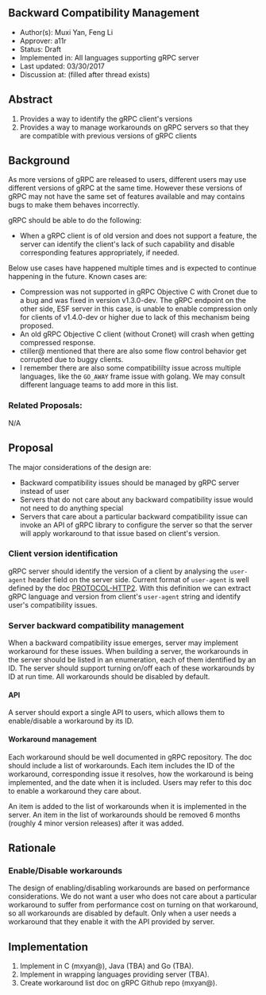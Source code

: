 Backward Compatibility Management
----
* Author(s): Muxi Yan, Feng Li
* Approver: a11r
* Status: Draft
* Implemented in: All languages supporting gRPC server
* Last updated: 03/30/2017
* Discussion at: <google group thread> (filled after thread exists)

## Abstract

1. Provides a way to identify the gRPC client's versions
2. Provides a way to manage workarounds on gRPC servers so that they are compatible with previous versions of gRPC clients

## Background

As more versions of gRPC are released to users, different users may use different versions of gRPC at the same time. However these versions of gRPC may not have the same set of features available and may contains bugs to make them behaves incorrectly.

gRPC should be able to do the following:
* When a gRPC client is of old version and does not support a feature, the server can identify the client's lack of such capability and disable corresponding features appropriately, if needed.

Below use cases have happened multiple times and is expected to continue happening in the future. Known cases are:
* Compression was not supported in gRPC Objective C with Cronet due to a bug and was fixed in version v1.3.0-dev. The gRPC endpoint on the other side, ESF server in this case, is unable to enable compression only for clients of v1.4.0-dev or higher due to lack of this mechanism being proposed.
* An old gRPC Objective C client (without Cronet) will crash when getting compressed response.
* ctiller@ mentioned that there are also some flow control behavior get corrupted due to buggy clients.
* I remember there are also some compatibililty issue across multiple languages, like the `GO_AWAY` frame issue with golang. We may consult different language teams to add more in this list.

### Related Proposals: 
N/A

## Proposal
The major considerations of the design are:
* Backward compatibility issues should be managed by gRPC server instead of user
* Servers that do not care about any backward compatibility issue would not need to do anything special
* Servers that care about a particular backward compatibility issue can invoke an API of gRPC library to configure the server so that the server will apply workaround to that issue based on client's version.

### Client version identification
gRPC server should identify the version of a client by analysing the `user-agent` header field on the server side. Current format of `user-agent` is well defined by the doc [PROTOCOL-HTTP2](https://github.com/grpc/grpc/blob/master/doc/PROTOCOL-HTTP2.md). With this definition we can extract gRPC language and version from client's `user-agent` string and identify user's compatibility issues.

### Server backward compatibility management
When a backward compatibility issue emerges, server may implement workaround for these issues. When building a server, the workarounds in the server should be listed in an enumeration, each of them identified by an ID. The server should support turning on/off each of these workarounds by ID at run time. All workarounds should be disabled by default. 

#### API
A server should export a single API to users, which allows them to enable/disable a workaround by its ID.

#### Workaround management
Each workaround should be well documented in gRPC repository. The doc should include a list of workarounds. Each item includes the ID of the workaround, corresponding issue it resolves, how the workaround is being implemented, and the date when it is included. Users may refer to this doc to enable a workaround they care about. 

An item is added to the list of workarounds when it is implemented in the server. An item in the list of workarounds should be removed 6 months (roughly 4 minor version releases) after it was added.

## Rationale
### Enable/Disable workarounds
The design of enabling/disabling workarounds are based on performance considerations. We do not want a user who does not care about a particular workaround to suffer from performance cost on turning on that workaround, so all workarounds are disabled by default. Only when a user needs a workaround that they enable it with the API provided by server.

## Implementation
1. Implement in C (mxyan@), Java (TBA) and Go (TBA). 
2. Implement in wrapping languages providing server (TBA).
3. Create workaround list doc on gRPC Github repo (mxyan@).
